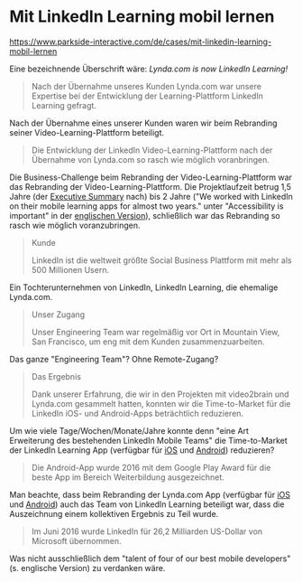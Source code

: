# Mit LinkedIn Learning mobil lernen

https://www.parkside-interactive.com/de/cases/mit-linkedin-learning-mobil-lernen

Eine bezeichnende Überschrift wäre: *Lynda.com is now LinkedIn Learning!*

> Nach der Übernahme unseres Kunden Lynda.com war unsere Expertise bei der Entwicklung der Learning-Plattform LinkedIn Learning gefragt.

Nach der Übernahme eines unserer Kunden waren wir beim Rebranding seiner Video-Learning-Plattform beteiligt.

> Die Entwicklung der LinkedIn Video-Learning-Plattform nach der Übernahme von Lynda.com so rasch wie möglich voranbringen.

Die Business-Challenge beim Rebranding der Video-Learning-Plattform war das Rebranding der Video-Learning-Plattform. Die Projektlaufzeit betrug 1,5 Jahre (der [Executive Summary](https://d3k0xv5o1rqf31.cloudfront.net/app/uploads/2020/05/Exec-Summary-%E2%80%94-LinkedIn.pdf) nach) bis 2 Jahre ("We worked with LinkedIn on their mobile learning apps for almost two years." unter "Accessibility is important" in der [englischen Version](https://www.parkside-interactive.com/cases/bringing-linkedin-learning-to-mobile)), schließlich war das Rebranding so rasch wie möglich voranzubringen.

> Kunde
> 
> LinkedIn ist die weltweit größte Social Business Plattform mit mehr als 500 Millionen Usern.

Ein Tochterunternehmen von LinkedIn, LinkedIn Learning, die ehemalige Lynda.com.

> Unser Zugang
> 
> Unser Engineering Team war regelmäßig vor Ort in Mountain View, San Francisco, um eng mit dem Kunden zusammenzuarbeiten.

Das ganze "Engineering Team"? Ohne Remote-Zugang?

> Das Ergebnis
> 
> Dank unserer Erfahrung, die wir in den Projekten mit video2brain und Lynda.com gesammelt hatten, konnten wir die Time-to-Market für die LinkedIn iOS- und Android-Apps beträchtlich reduzieren.

Um wie viele Tage/Wochen/Monate/Jahre konnte denn "eine Art Erweiterung des bestehenden LinkedIn Mobile Teams" die Time-to-Market der LinkedIn Learning App (verfügbar für [iOS](https://apps.apple.com/at/app/linkedin-learning/id1084807225) und [Android](https://play.google.com/store/apps/details?id=com.linkedin.android.learning)) reduzieren?

> Die Android-App wurde 2016 mit dem Google Play Award für die beste App im Bereich Weiterbildung ausgezeichnet. 

Man beachte, dass beim Rebranding der Lynda.com App (verfügbar für [iOS](https://apps.apple.com/de/app/lynda-com/id356169777) und [Android](https://play.google.com/store/apps/details?id=com.lynda.android.root)) auch das Team von LinkedIn Learning beteiligt war, dass die Auszeichnung einem kollektiven Ergebnis zu Teil wurde.

> Im Juni 2016 wurde LinkedIn für 26,2 Milliarden US-Dollar von Microsoft übernommen.

Was nicht ausschließlich dem "talent of four of our best mobile developers" (s. englische Version) zu verdanken wäre.